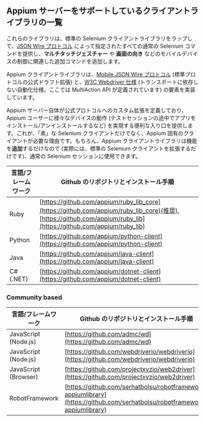 ## Appium サーバーをサポートしているクライアントライブラリの一覧

これらのライブラリは、標準の Selenium クライアントライブラリをラップして、[JSON Wire プロトコル](https://w3c.github.io/webdriver/webdriver-spec.html) によって指定されたすべての通常の Selenium コマンドを提供し、**マルチタッチジェスチャー** や **画面の向き** などのモバイルデバイスの制御に関連した追加コマンドを追加します。

Appium クライアントライブラリは、[Mobile JSON Wire プロトコル](https://github.com/SeleniumHQ/mobile-spec/blob/master/spec-draft.md) (標準プロトコルの公式ドラフト拡張) と、[W3C Webdriver 仕様](https://dvcs.w3.org/hg/webdriver/raw-file/default/webdriver-spec.html) (トランスポートに依存しない自動化仕様。ここでは MultiAction API が定義されています) の要素を実装しています。

Appium サーバー自体が公式プロトコルへのカスタム拡張を定義しており、Appium ユーザーに様々なデバイスの動作 (テストセッションの途中でアプリをインストール/アンインストールするなど) を実現する便利な入り口を提供します。これが、「素」な Selenium クライアントだけでなく、Appium 固有のクライアントが必要な理由です。もちろん、Appium クライアントライブラリは機能を**追加**するだけなので (実際には、標準の Selenium クライアントを拡張するだけです)、通常の Selenium セッションに使用できます。

言語/フレームワーク | Github のリポジトリとインストール手順 |
----- | ----- |
Ruby | [https://github.com/appium/ruby_lib_core](https://github.com/appium/ruby_lib_core)(推奨), [https://github.com/appium/ruby_lib](https://github.com/appium/ruby_lib)
Python | [https://github.com/appium/python-client](https://github.com/appium/python-client)
Java | [https://github.com/appium/java-client](https://github.com/appium/java-client)
C# (.NET) | [https://github.com/appium/dotnet-client](https://github.com/appium/dotnet-client)

### Community based

言語/フレームワーク | Github のリポジトリとインストール手順 |
----- | ----- |
JavaScript (Node.js) | [https://github.com/admc/wd](https://github.com/admc/wd)
JavaScript (Node.js) | [https://github.com/webdriverio/webdriverio](https://github.com/webdriverio/webdriverio)
JavaScript (Browser) | [https://github.com/projectxyzio/web2driver](https://github.com/projectxyzio/web2driver)
RobotFramework | [https://github.com/serhatbolsu/robotframework-appiumlibrary](https://github.com/serhatbolsu/robotframework-appiumlibrary)
